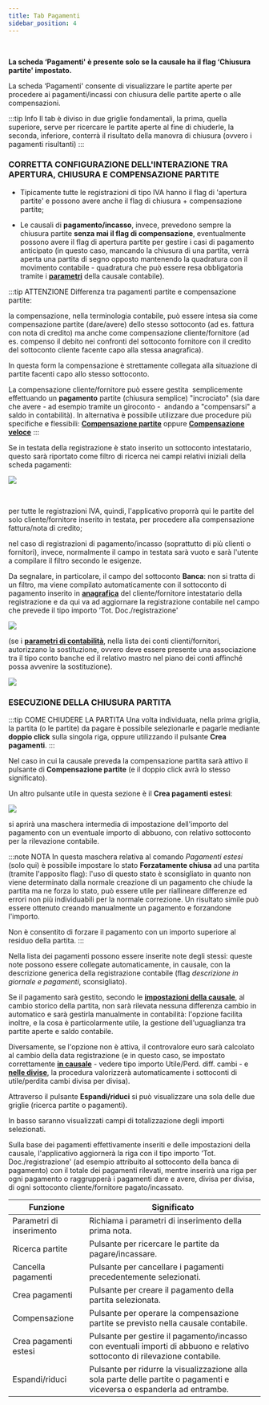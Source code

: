 ```yaml
---
title: Tab Pagamenti
sidebar_position: 4
---
```


 

**La scheda ‘Pagamenti' è presente solo se la causale ha il flag ‘Chiusura partite' impostato.**

La scheda ‘Pagamenti' consente di visualizzare le partite aperte per procedere ai pagamenti/incassi con chiusura delle partite aperte o alle compensazioni. 


:::tip Info
Il tab è diviso in due griglie fondamentali, la prima, quella superiore, serve per ricercare le partite aperte al fine di chiuderle, la seconda, inferiore, conterrà il risultato della manovra di chiusura (ovvero i pagamenti risultanti)
:::

### CORRETTA CONFIGURAZIONE DELL'INTERAZIONE TRA APERTURA, CHIUSURA E COMPENSAZIONE PARTITE

- Tipicamente tutte le registrazioni di tipo IVA hanno il flag di 'apertura partite' e possono avere anche il flag di chiusura + compensazione partite; 

- Le causali di **pagamento/incasso**, invece, prevedono sempre la chiusura partite **senza mai il flag di compensazione**, eventualmente possono avere il flag di apertura partite per gestire i casi di pagamento anticipato (in questo caso, mancando la chiusura di una partita, verrà aperta una partita di segno opposto mantenendo la quadratura con il movimento contabile - quadratura che può essere resa obbligatoria tramite i **[parametri](/docs/configurations/tables/finance/ledger-records-templates/insert-ledger-records-templates)** della causale contabile). 


:::tip ATTENZIONE
Differenza tra pagamenti partite e compensazione partite: 

la compensazione, nella terminologia contabile, può essere intesa sia come compensazione partite (dare/avere) dello stesso sottoconto (ad es. fattura con nota di credito) ma anche come compensazione cliente/fornitore (ad es. compenso il debito nei confronti del sottoconto fornitore con il credito del sottoconto cliente facente capo alla stessa anagrafica). 

In questa form la compensazione è strettamente collegata alla situazione di partite facenti capo allo stesso sottoconto. 

La compensazione cliente/fornitore può essere gestita  semplicemente effettuando un **pagamento** partite (chiusura semplice) "incrociato" (sia dare che avere - ad esempio tramite un giroconto -  andando a "compensarsi" a saldo in contabilità).
In alternativa è possibile utilizzare due procedure più specifiche e flessibili: [**Compensazione partite**](/docs/finance-area/maturity-values/procedures/maturity-compensation) oppure [**Compensazione veloce**](/docs/finance-area/maturity-values/procedures/fast-compensation)
:::

Se in testata della registrazione è stato inserito un sottoconto intestatario, questo sarà riportato come filtro di ricerca nei campi relativi iniziali della scheda pagamenti: 

![](/img/it-it/finance-area/ledger-records/records/create-ledger-record/payments-tab/image02.png)

 

per tutte le registrazioni IVA, quindi, l'applicativo proporrà qui le partite del solo cliente/fornitore inserito in testata, per procedere alla compensazione fattura/nota di credito; 

nel caso di registrazioni di pagamento/incasso (soprattutto di più clienti o fornitori), invece, normalmente il campo in testata sarà vuoto e sarà l'utente a compilare il filtro secondo le esigenze. 

Da segnalare, in particolare, il campo del sottoconto **Banca**: non si tratta di un filtro, ma viene compilato automaticamente con il sottoconto di pagamento inserito in **[anagrafica](/docs/erp-home/registers/contacts/create-new-contact/accounting-data/customer-vendors-data/finance)** del cliente/fornitore intestatario della registrazione e da qui va ad aggiornare la registrazione contabile nel campo che prevede il tipo importo ‘Tot. Doc./registrazione' 



![](/img/it-it/finance-area/ledger-records/records/create-ledger-record/payments-tab/image03.png)

(se i **[parametri di contabilità](/docs/configurations/parameters/finance/accounting-parameters)**, nella lista dei conti clienti/fornitori, autorizzano la sostituzione, ovvero deve essere presente una associazione tra il tipo conto banche ed il relativo mastro nel piano dei conti affinché possa avvenire la sostituzione).

![](/img/it-it/finance-area/ledger-records/records/create-ledger-record/payments-tab/image04.png)


### ESECUZIONE DELLA CHIUSURA PARTITA 
:::tip COME CHIUDERE LA PARTITA
Una volta individuata, nella prima griglia, la partita (o le partite) da pagare è possibile selezionarle e pagarle mediante **doppio click** sulla singola riga, oppure utilizzando il pulsante **Crea pagamenti**.
:::


Nel caso in cui la causale preveda la compensazione partita sarà attivo il pulsante di **Compensazione partite** (e il doppio click avrà lo stesso significato). 


Un altro pulsante utile in questa sezione è il **Crea pagamenti estesi**: 

![](/img/it-it/finance-area/ledger-records/records/create-ledger-record/payments-tab/image08.png)

si aprirà una maschera intermedia di impostazione dell'importo del pagamento con un eventuale importo di abbuono, con relativo sottoconto per la rilevazione contabile. 


:::note NOTA
In questa maschera relativa al comando *Pagamenti estesi* (solo qui) è possibile impostare lo stato **Forzatamente chiusa** ad una partita (tramite l'apposito flag): l'uso di questo stato è sconsigliato in quanto non viene determinato dalla normale creazione di un pagamento che chiude la partita ma ne forza lo stato, può essere utile per riallineare differenze ed errori non più individuabili per la normale correzione. 
Un risultato simile può essere ottenuto creando manualmente un pagamento e forzandone l'importo. 

Non è consentito di forzare il pagamento con un importo superiore al residuo della partita.
:::



Nella lista dei pagamenti possono essere inserite note degli stessi: queste note possono essere collegate automaticamente, in causale, con la descrizione generica della registrazione contabile (flag *descrizione in giornale e pagamenti*, sconsigliato).

Se il pagamento sarà gestito, secondo le **[impostazioni della causale](/docs/configurations/tables/finance/ledger-records-templates/insert-ledger-records-templates)**, al cambio storico della partita, non sarà rilevata nessuna differenza cambio in automatico e sarà gestirla manualmente in contabilità: l'opzione facilita inoltre, e la cosa è particolarmente utile, la gestione dell'uguaglianza tra partite aperte e saldo contabile. 

Diversamente, se l'opzione non è attiva, il controvalore euro sarà calcolato al cambio della data registrazione (e in questo caso, se impostato correttamente **[in causale](/docs/configurations/tables/finance/ledger-records-templates/insert-ledger-records-templates)** - vedere tipo importo Utile/Perd. diff. cambi - e **[nelle divise](/docs/configurations/tables/general-settings/currencies)**, la procedura valorizzerà automaticamente i sottoconti di utile/perdita cambi divisa per divisa). 

Attraverso il pulsante **Espandi/riduci** si può visualizzare una sola delle due griglie (ricerca partite o pagamenti). 

In basso saranno visualizzati campi di totalizzazione degli importi selezionati. 

Sulla base dei pagamenti effettivamente inseriti e delle impostazioni della causale, l'applicativo aggiornerà la riga con il tipo importo ‘Tot. Doc./registrazione' (ad esempio attribuito al sottoconto della banca di pagamento) con il totale dei pagamenti rilevati, mentre inserirà una riga per ogni pagamento o raggrupperà i pagamenti dare e avere, divisa per divisa, di ogni sottoconto cliente/fornitore pagato/incassato.



| Funzione | Significato |
| --- | --- |
| Parametri di inserimento | Richiama i parametri di inserimento della prima nota. |
| Ricerca partite | Pulsante per ricercare le partite da pagare/incassare. |
| Cancella pagamenti | Pulsante per cancellare i pagamenti precedentemente selezionati. |
| Crea pagamenti | Pulsante per creare il pagamento della partita selezionata. |
| Compensazione | Pulsante per operare la compensazione partite se previsto nella causale contabile. |
| Crea pagamenti estesi | Pulsante per gestire il pagamento/incasso con eventuali importi di abbuono e relativo sottoconto di rilevazione contabile. |
| Espandi/riduci | Pulsante per ridurre la visualizzazione alla sola parte delle partite o pagamenti e viceversa o espanderla ad entrambe. |








